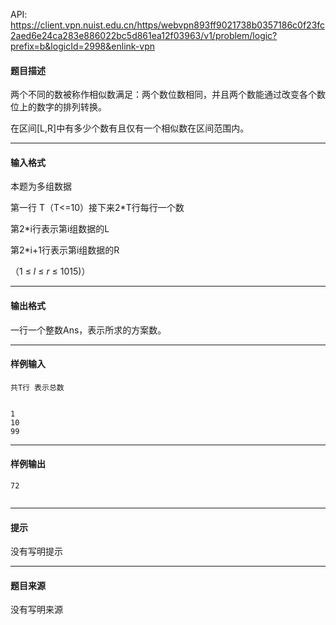API: https://client.vpn.nuist.edu.cn/https/webvpn893ff9021738b0357186c0f23fc2aed6e24ca283e886022bc5d861ea12f03963/v1/problem/logic?prefix=b&logicId=2998&enlink-vpn

#### 题目描述

两个不同的数被称作相似数满足：两个数位数相同，并且两个数能通过改变各个数位上的数字的排列转换。

在区间\[L,R\]中有多少个数有且仅有一个相似数在区间范围内。

---

#### 输入格式

本题为多组数据

第一行 T（T<=10）接下来2\*T行每行一个数

第2\*i行表示第i组数据的L

第2\*i+1行表示第i组数据的R

（1 ≤ _l_ ≤ _r_ ≤ 1015)）

---

#### 输出格式

 一行一个整数Ans，表示所求的方案数。

---

#### 样例输入
```
共T行 表示总数


1
10 
99

```

---

#### 样例输出
```
72
    
```

---

#### 提示

没有写明提示

---

#### 题目来源

没有写明来源
